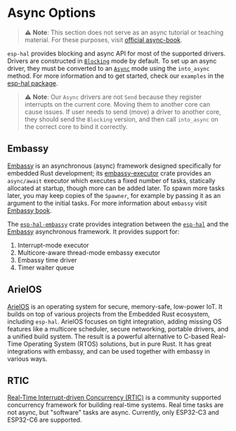 # Async Options

> ⚠️ **Note**:  This section does not serve as an async tutorial or teaching material. For these purposes, visit [official async-book].

`esp-hal` provides blocking and async API for most of the supported drivers. Drivers are constructed in [`Blocking`] mode by default. To set up an async driver, they must be converted to an [`Async`] mode using the `into_async` method. For more information and to get started, check our `examples` in the [esp-hal package].

> ⚠️ **Note**: Our `Async` drivers are not `Send` because they register interrupts on the current core. Moving them to another core can cause issues. If user needs to send (move) a driver to another core, they should send the `Blocking` version, and then call `into_async` on the correct core to bind it correctly.


## Embassy

[Embassy] is an asynchronous (async) framework designed specifically for embedded Rust development; its [embassy-executor] crate provides an `async/await` executor which executes a fixed number of tasks, statically allocated at startup, though more can be added later. To spawn more tasks later, you may keep copies of the `Spawner`, for example by passing it as an argument to the initial tasks. For more information about `embassy` visit [Embassy book].

The [`esp-hal-embassy`] crate provides integration between the [`esp-hal`] and the [Embassy] asynchronous framework. It provides support for:

1. Interrupt-mode executor
2. Multicore-aware thread-mode embassy executor
3. Embassy time driver
4. Timer waiter queue

## ArielOS

[ArielOS] is an operating system for secure, memory-safe, low-power IoT. It builds on top of various projects from the Embedded Rust ecosystem, including `esp-hal`. ArielOS focuses on tight integration, adding missing OS features like a multicore scheduler, secure networking, portable drivers, and a unified build system. The result is a powerful alternative to C-based Real-Time Operating System (RTOS) solutions, but in pure Rust. It has great integrations with embassy, and can be used together with embassy in various ways.

## RTIC

[Real-Time Interrupt-driven Concurrency (RTIC)] is a community supported concurrency framework for building real-time systems. Real time tasks are not async, but "software" tasks are async. Currently, only ESP32-C3 and ESP32-C6 are supported.


<!-- TODO: change ArielOS to crates.io link when it's ready -->
[official async-book]: https://rust-lang.github.io/async-book/
[`Blocking`]: https://docs.espressif.com/projects/rust/esp-hal/1.0.0-rc.0/esp32c6/esp_hal/struct.Blocking.html
[`Async`]:  https://docs.espressif.com/projects/rust/esp-hal/1.0.0-rc.0/esp32c6/esp_hal/struct.Async.html
[Embassy]: https://embassy.dev
[embassy-executor]: https://crates.io/crates/embassy-executor
[`esp-hal-embassy`]: https://crates.io/crates/esp-hal-embassy
[`esp-hal`]: https://crates.io/crates/esp-hal
[Embassy book]: https://embassy.dev/book/
[esp-hal package]: https://github.com/esp-rs/esp-hal
[ArielOS]: https://github.com/ariel-os/ariel-os
[Real-Time Interrupt-driven Concurrency (RTIC)]: https://crates.io/crates/rtic
